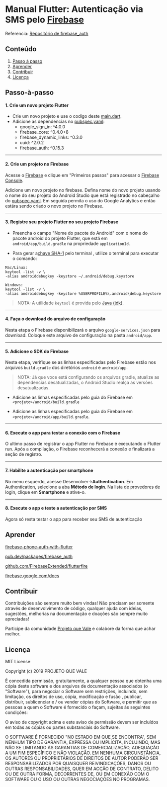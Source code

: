 # Manual Flutter: Autenticação via SMS pelo [Firebase](https://firebase.google.com/)

Referencia: [Repositório de firebase_auth](https://github.com/FirebaseExtended/flutterfire/tree/master/packages/firebase_auth/firebase_auth)

## **Conteúdo**

1. [Passo à passo](#passo-à-passo)
2. [Aprender](#aprender)
3. [Contribuir](#contribuir)
4. [Licença](#licença)

## Passo-à-passo

#### 1. Crie um novo projeto Flutter
- Crie um novo projeto e use o codigo deste [main.dart](lib/main.dart).
- Adicione as dependencias no [pubspec.yaml](pubspec.yaml):
  - google_sign_in: ^4.0.0
  - firebase_core: ^0.4.0+8
  - firebase_dynamic_links: ^0.3.0
  - uuid: ^2.0.2
  - firebase_auth: ^0.15.3

----------------

#### 2. Crie um projeto no Firebase
Acesse o [Firebase](https://firebase.google.com/) e clique em "Primeiros passos" para acessar o [Firebase Console](https://console.firebase.google.com/). 

Adicione um novo projeto no firebase. Defina nome do novo projeto usando o nome do seu projeto
do Android Studio que está registrado no cabeçalho do [pubspec.yaml](pubspec.yaml). Em seguida permita o uso do 
Google Analytics e então estára sendo criado o novo projeto no Firebase. 


----------------

#### 3. Registre seu projeto Flutter no seu projeto Firebase
- Preencha o campo "Nome do pacote do Android" com o nome do pacote android do projeto Flutter, que está em `android/app/build.gradle` na propriedade `applicationId`.  

- Para gerar a[chave SHA-1](https://developers.google.com/android/guides/client-auth) pelo terminal
, utilize o terminal para executar o comando:
```
Mac/Linux:
keytool -list -v \
-alias androiddebugkey -keystore ~/.android/debug.keystore

Windows:
keytool -list -v \
-alias androiddebugkey -keystore %USERPROFILE%\.android\debug.keystore
```


> NOTA: A utilidade `keytool` é provida pelo [Java (jdk)](https://www.oracle.com/technetwork/java/javase/downloads/index.html).

----------------

#### 4. Faça o download do arquivo de configuração
Nesta etapa o Firebase disponibilizará o arquivo `google-services.json` para download. Coloque este arquivo de configuração na pasta `android/app`.

----------------

#### 5. Adicione o SDK do Firebase
Nesta etapa, verifique se as linhas especificadas pelo Firebase estão nos arquivos `build.gradle` dos diretórios `android` e `android/app`. 
> NOTA: Já que voce está configurando os arquivos gradle, atualize as dependencias desatualizadas, o Android Studio realça as versões desatualizadas. 

- Adicione as linhas especificadas pelo guia do Firebase em `<projeto>/android/build.gradle`

- Adicione as linhas especificadas pelo guia do Firebase em `<projeto>/android/app/build.gradle`.



----------------

#### 6. Execute o app para testar a conexão com o Firebase
O ultimo passo de registrar o app Flutter no Firebase é executando o Flutter run. Após a compilação, o Firebase reconhecerá a conexão e finalizará a seção de registro.


----------------

#### 7. Habilite a autenticação por smartphone
No menu esquerdo, acesse Desenvolver->**Authentication**. Em Authentication, selecione a aba **Método de login**. Na lista de provedores de login, clique em **Smartphone** e ative-o.


----------------

#### 8. Execute o app e teste a autenticação por SMS
Agora só resta testar o app para receber seu SMS de autenticação


## **Aprender**

[firebase-phone-auth-with-flutter](https://medium.com/@fayaz07/firebase-phone-auth-with-flutter-db7e934ef46f)

[pub.dev/packages/firebase_auth](https://pub.dev/packages/firebase_auth)

[github.com/FirebaseExtended/flutterfire](https://github.com/FirebaseExtended/flutterfire)

[firebase.google.com/docs](https://firebase.google.com/docs)


## **Contribuir**

Contribuições são sempre muito bem vindas! Não precisam ser somente através de desenvolvimento de código, qualquer ajuda com ideias, sugestões, melhorias na documentação e doações são sempre muito apreciadas!

Participe da comunidade [Projeto que Vale](http://www.projetoquevale.com.br/) e colabore da forma que achar melhor.


## **Licença**

MIT License

Copyright (c) 2019 PROJETO QUE VALE

É concedida permissão, gratuitamente, a qualquer pessoa que obtenha uma cópia deste software e dos arquivos de documentação associados (o "Software"), para negociar o Software sem restrições, incluindo, sem limitação, os direitos de uso, cópia, modificação e fusão , publicar, distribuir, sublicenciar e / ou vender cópias do Software, e permitir que as pessoas a quem o Software é fornecido o façam, sujeitas às seguintes condições:

O aviso de copyright acima e este aviso de permissão devem ser incluídos em todas as cópias ou partes substanciais do Software.

O SOFTWARE É FORNECIDO "NO ESTADO EM QUE SE ENCONTRA", SEM NENHUM TIPO DE GARANTIA, EXPRESSA OU IMPLÍCITA, INCLUINDO, MAS NÃO SE LIMITANDO ÀS GARANTIAS DE COMERCIALIZAÇÃO, ADEQUAÇÃO A UM FIM ESPECÍFICO E NÃO VIOLAÇÃO. EM NENHUMA CIRCUNSTÂNCIA, OS AUTORES OU PROPRIETÁRIOS DE DIREITOS DE AUTOR PODERÃO SER RESPONSABILIZADOS POR QUAISQUER REIVINDICAÇÕES, DANOS OU OUTRAS RESPONSABILIDADES, QUER EM ACÇÃO DE CONTRATO, DELITO OU DE OUTRA FORMA, DECORRENTES DE, OU EM CONEXÃO COM O SOFTWARE OU O USO OU OUTRAS NEGOCIAÇÕES NO PROGRAMAS.


